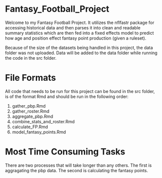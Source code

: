 # Fantasy_Football_Project
Welcome to my Fantasy Football Project. It utilizes the nflfastr package for accessing historical data and then parses it into clean and readable summary statistics which are then fed into a fixed effects model to predict how age and position effect fantasy point production (given a ruleset).

Because of the size of the datasets being handled in this project, the data folder was not uploaded. Data will be added to the data folder while running the code in the src folder.

# File Formats
All code that needs to be run for this project can be found in the src folder, is of the format Rmd and should be run in the following order:
1) gather_pbp.Rmd
2) gather_roster.Rmd
3) aggregate_pbp.Rmd
4) combine_stats_and_roster.Rmd
5) calculate_FP.Rmd
6) model_fantasy_points.Rmd

# Most Time Consuming Tasks
There are two processes that will take longer than any others. The first is aggragating the pbp data. The second is calculating the fantasy points. 
